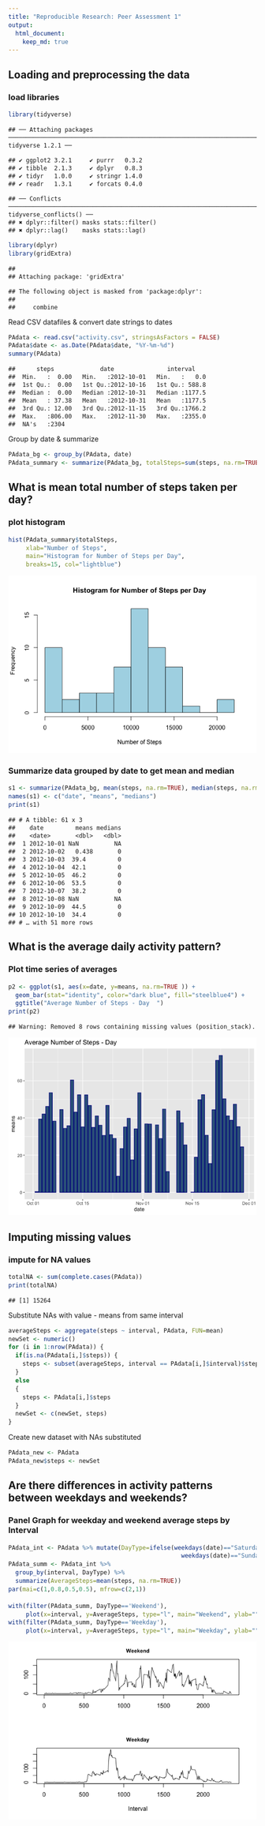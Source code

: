 ```yaml
---
title: "Reproducible Research: Peer Assessment 1"
output: 
  html_document: 
    keep_md: true
---
```



## Loading and preprocessing the data
### load libraries

```r
library(tidyverse)
```

```
## ── Attaching packages ────────────────────────────────────────────────────────────────────────────── tidyverse 1.2.1 ──
```

```
## ✔ ggplot2 3.2.1     ✔ purrr   0.3.2
## ✔ tibble  2.1.3     ✔ dplyr   0.8.3
## ✔ tidyr   1.0.0     ✔ stringr 1.4.0
## ✔ readr   1.3.1     ✔ forcats 0.4.0
```

```
## ── Conflicts ───────────────────────────────────────────────────────────────────────────────── tidyverse_conflicts() ──
## ✖ dplyr::filter() masks stats::filter()
## ✖ dplyr::lag()    masks stats::lag()
```

```r
library(dplyr)
library(gridExtra)
```

```
## 
## Attaching package: 'gridExtra'
```

```
## The following object is masked from 'package:dplyr':
## 
##     combine
```

Read CSV datafiles & convert date strings to dates 

```r
PAdata <- read.csv("activity.csv", stringsAsFactors = FALSE)
PAdata$date <- as.Date(PAdata$date, "%Y-%m-%d")
summary(PAdata)
```

```
##      steps             date               interval     
##  Min.   :  0.00   Min.   :2012-10-01   Min.   :   0.0  
##  1st Qu.:  0.00   1st Qu.:2012-10-16   1st Qu.: 588.8  
##  Median :  0.00   Median :2012-10-31   Median :1177.5  
##  Mean   : 37.38   Mean   :2012-10-31   Mean   :1177.5  
##  3rd Qu.: 12.00   3rd Qu.:2012-11-15   3rd Qu.:1766.2  
##  Max.   :806.00   Max.   :2012-11-30   Max.   :2355.0  
##  NA's   :2304
```

Group by date & summarize

```r
PAdata_bg <- group_by(PAdata, date)
PAdata_summary <- summarize(PAdata_bg, totalSteps=sum(steps, na.rm=TRUE))
```

## What is mean total number of steps taken per day?
### plot histogram

```r
hist(PAdata_summary$totalSteps, 
     xlab="Number of Steps", 
     main="Histogram for Number of Steps per Day",
     breaks=15, col="lightblue")
```

![](PA1_template_files/figure-html/unnamed-chunk-4-1.png)<!-- -->

### Summarize data grouped by date to get mean and median

```r
s1 <- summarize(PAdata_bg, mean(steps, na.rm=TRUE), median(steps, na.rm=TRUE))
names(s1) <- c("date", "means", "medians")
print(s1)
```

```
## # A tibble: 61 x 3
##    date         means medians
##    <date>       <dbl>   <dbl>
##  1 2012-10-01 NaN          NA
##  2 2012-10-02   0.438       0
##  3 2012-10-03  39.4         0
##  4 2012-10-04  42.1         0
##  5 2012-10-05  46.2         0
##  6 2012-10-06  53.5         0
##  7 2012-10-07  38.2         0
##  8 2012-10-08 NaN          NA
##  9 2012-10-09  44.5         0
## 10 2012-10-10  34.4         0
## # … with 51 more rows
```

## What is the average daily activity pattern?
### Plot time series of averages

```r
p2 <- ggplot(s1, aes(x=date, y=means, na.rm=TRUE )) + 
  geom_bar(stat="identity", color="dark blue", fill="steelblue4") +
  ggtitle("Average Number of Steps - Day  ")
print(p2)
```

```
## Warning: Removed 8 rows containing missing values (position_stack).
```

![](PA1_template_files/figure-html/unnamed-chunk-6-1.png)<!-- -->


## Imputing missing values
### impute for NA values

```r
totalNA <- sum(complete.cases(PAdata))
print(totalNA)
```

```
## [1] 15264
```

Substitute NAs with value - means from same interval

```r
averageSteps <- aggregate(steps ~ interval, PAdata, FUN=mean)
newSet <- numeric()
for (i in 1:nrow(PAdata)) {
  if(is.na(PAdata[i,]$steps)) {
    steps <- subset(averageSteps, interval == PAdata[i,]$interval)$steps
  }
  else
  {
    steps <- PAdata[i,]$steps
  }
  newSet <- c(newSet, steps)
}
```

Create new dataset with NAs substituted

```r
PAdata_new <- PAdata
PAdata_new$steps <- newSet
```


## Are there differences in activity patterns between weekdays and weekends?

### Panel Graph for weekday and weekend average steps by Interval

```r
PAdata_int <- PAdata %>% mutate(DayType=ifelse(weekdays(date)=="Saturday" |
                                                 weekdays(date)=="Sunday",'Weekend','Weekday'))
PAdata_summ <- PAdata_int %>% 
  group_by(interval, DayType) %>% 
  summarize(AverageSteps=mean(steps, na.rm=TRUE))
par(mai=c(1,0.8,0.5,0.5), mfrow=c(2,1))

with(filter(PAdata_summ, DayType=='Weekend'), 
     plot(x=interval, y=AverageSteps, type="l", main="Weekend", ylab="", cex.main=0.9, xlab=""))
with(filter(PAdata_summ, DayType=='Weekday'), 
     plot(x=interval, y=AverageSteps, type="l", main="Weekday", ylab="", cex.main=0.9, xlab="Interval"))
```

![](PA1_template_files/figure-html/unnamed-chunk-10-1.png)<!-- -->

